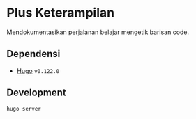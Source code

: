 # Plus Keterampilan

Mendokumentasikan perjalanan belajar mengetik barisan code.

## Dependensi

- [Hugo](https://github.com/gohugoio/hugo) `v0.122.0`

## Development

```bash
hugo server
```